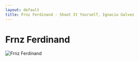 ```yaml
---
layout: default
title: Frnz Ferdinand - Shoot It Yourself, Ignacio Galvez
---
```


# Frnz Ferdinand

![Frnz Ferdinand](http://assets.farmhouse.co/publishing/1-shoot-it-yourself/images/frnz-ferdinand-1.jpg)
